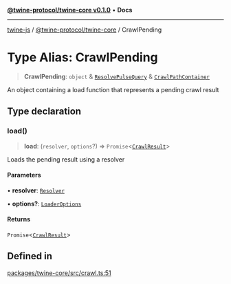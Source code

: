 [**@twine-protocol/twine-core v0.1.0**](../index.md) • **Docs**

***

[twine-js](../../../index.md) / [@twine-protocol/twine-core](../index.md) / CrawlPending

# Type Alias: CrawlPending

> **CrawlPending**: `object` & [`ResolvePulseQuery`](ResolvePulseQuery.md) & [`CrawlPathContainer`](CrawlPathContainer.md)

An object containing a load function that represents a pending crawl result

## Type declaration

### load()

> **load**: (`resolver`, `options`?) => `Promise`\<[`CrawlResult`](CrawlResult.md)\>

Loads the pending result using a resolver

#### Parameters

• **resolver**: [`Resolver`](../interfaces/Resolver.md)

• **options?**: [`LoaderOptions`](LoaderOptions.md)

#### Returns

`Promise`\<[`CrawlResult`](CrawlResult.md)\>

## Defined in

[packages/twine-core/src/crawl.ts:51](https://github.com/twine-protocol/twine-js/blob/fb5041c7a2da4a796f653066248604ca1c5dccc6/packages/twine-core/src/crawl.ts#L51)
